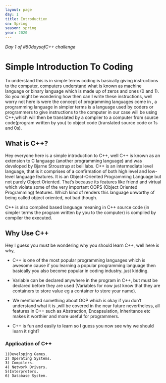 ```yaml
---
layout: page
day: 1
title: Introduction
sn: Spring
season: spring
year: 2020
---
```

*Day 1 of \#50daysofC++ challenge*

# Simple Introduction To Coding

To understand this is in simple terms coding is basically giving instructions to the computer, computers understand what is known as machine language or binary language which is made up of zeros and ones (0 and 1). So you might be wondering how then can I write these instructions, well worry not here is were the concept of programming languages come in , a programming language in simpler terms is a language used by coders or programmers to give instructions to the computer in our case will be using C++,which will then be translated by a compiler to a computer from source code(program written by you) to object code (translated source code or 1s and 0s).

## What is C++?

Hey everyone here is a simple introduction to C++, well C++ is known as an extension to C language (another programming language) and was developed by Bjarne Stroustrup at bell labs. C++ is an intermediate level language, that is it comprises of a confirmation of both high level and low-level language features. It is an Object-Oriented Programming Language but not purely Object Oriented. That’s because its features like friend and virtual which violate some of the very important OOPS (Object Oriented Programming) features. Which kind of renders this language unworthy of being called object oriented, not bad though.

C++ is also compiled based language meaning in C++ source code (in simpler terms the program written by you to the computer) is compiled by compiler the executed.

## Why Use C++

Hey I guess you must be wondering why you should learn C++, well here is why,
* C++ is one of the most popular programming languages which is awesome cause if you learning a popular programming language then basically you also become popular in coding industry..just kidding.

* Variable can be declared anywhere in the program in C++, but must be declared before they are used (Variables for now just know that they are containers to store value eg a container to store your name).

* We mentioned something about OOP which is okay if you don’t understand what it is ,will be covered in the near future nevertheless, all features in C++ such as Abstraction, Encapsulation, Inheritance etc makes it worthier and more useful for programmers.

* C++ is fun and easily to learn so I guess you now see why we should learn it right?

### Application of C++

    1)Developing Games.
    2) Operating Systems.
    3) Compilers.
    4) Network Drivers.
    5)Interpreters.
    6) Database System.